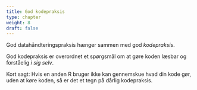```yaml
---
title: God kodepraksis
type: chapter
weight: 8
draft: false
---
```

God datahåndteringspraksis hænger sammen med god *kodepraksis*.

God kodepraksis er overordnet et spørgsmål om at gøre koden læsbar og forståelig *i sig selv*.

Kort sagt: Hvis en anden R bruger ikke kan gennemskue hvad din kode gør, uden at køre koden, så er det et tegn på dårlig kodepraksis.
